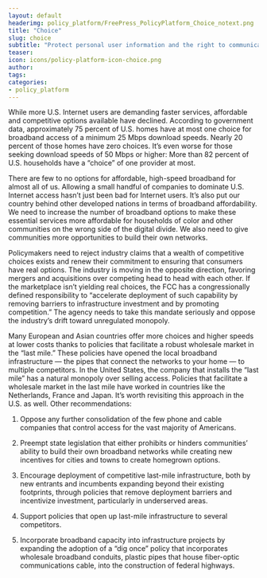 ```yaml
---
layout: default
headerimg: policy_platform/FreePress_PolicyPlatform_Choice_notext.png
title: "Choice"
slug: choice
subtitle: "Protect personal user information and the right to communicate in private."
teaser:
icon: icons/policy-platform-icon-choice.png
author:
tags:
categories:
- policy_platform
---
```


While more U.S. Internet users are demanding faster services, affordable and competitive options available have declined. According to government data, approximately 75 percent of U.S. homes have at most one choice for broadband access of a minimum 25 Mbps download speeds. Nearly 20 percent of those homes have zero choices. It’s even worse for those seeking download speeds of 50 Mbps or higher: More than 82 percent of U.S. households have a “choice” of one provider at most.

There are few to no options for affordable, high-speed broadband for almost all of us. Allowing a small handful of companies to dominate U.S. Internet access hasn’t just been bad for Internet users. It’s also put our country behind other developed nations in terms of broadband affordability. We need to increase the number of broadband options to make these essential services more affordable for households of color and other communities on the wrong side of the digital divide. We also need to give communities more opportunities to build their own networks.

Policymakers need to reject industry claims that a wealth of competitive choices exists and renew their commitment to ensuring that consumers have real options. The industry is moving in the opposite direction, favoring mergers and acquisitions over competing head to head with each other. If the marketplace isn’t yielding real choices, the FCC has a congressionally defined responsibility to “accelerate deployment of such capability by removing barriers to infrastructure investment and by promoting competition.” The agency needs to take this mandate seriously and oppose the industry’s drift toward unregulated monopoly.

Many European and Asian countries offer more choices and higher speeds at lower costs thanks to policies that facilitate a robust wholesale market in the “last mile.” These policies have opened the local broadband infrastructure — the pipes that connect the networks to your home — to multiple competitors. In the United States, the company that installs the “last mile” has a natural monopoly over selling access. Policies that facilitate a wholesale market in the last mile have worked in countries like the Netherlands, France and Japan. It’s worth revisiting this approach in the U.S. as well. Other recommendations:

 1. Oppose any further consolidation of the few phone and cable companies that control access for the vast majority of Americans.

 1. Preempt state legislation that either prohibits or hinders communities’ ability to build their own broadband networks while creating new incentives for cities and towns to create homegrown options.

 1. Encourage deployment of competitive last-mile infrastructure, both by new entrants and incumbents expanding beyond their existing footprints, through policies that remove deployment barriers and incentivize investment, particularly in underserved areas.

 1. Support policies that open up last-mile infrastructure to several competitors.

 1. Incorporate broadband capacity into infrastructure projects by expanding the adoption of a “dig once” policy that incorporates wholesale broadband conduits, plastic pipes that house fiber-optic communications cable, into the construction of federal highways.
